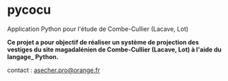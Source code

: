 # pycocu
Application Python pour l'étude de Combe-Cullier (Lacave, Lot)

**Ce projet a pour objectif de réaliser un système de projection des vestiges du site magadalénien de Combe-Cullier (Lacave, Lot) à l'aide du langage_ Python.** 

contact : asecher.pro@orange.fr
